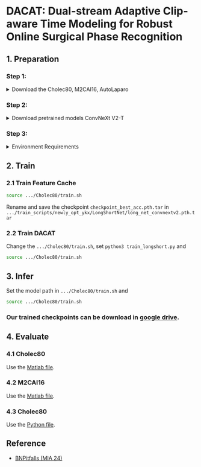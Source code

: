 # DACAT: Dual-stream Adaptive Clip-aware Time Modeling for Robust Online Surgical Phase Recognition


## 1. Preparation

### Step 1:

<details>
<summary>Download the Cholec80, M2CAI16, AutoLaparo</summary>

- Access can be requested [Cholec80](http://camma.u-strasbg.fr/datasets), [M2CAI16](http://camma.u-strasbg.fr/datasets), [AutoLaparo](https://autolaparo.github.io/).
- Download the videos for each datasets and extract frames at 1fps. E.g. for `video01.mp4` with ffmpeg, run:
```bash
mkdir /<PATH_TO_THIS_FOLDER>/data/frames_1fps/01/
ffmpeg -hide_banner -i /<PATH_TO_VIDEOS>/video01.mp4 -r 1 -start_number 0 /<PATH_TO_THIS_FOLDER>/data/frames_1fps/01/%08d.jpg
```
- We also prepare a shell file to extract at [here](src/video2img.sh)
- The final dataset structure should look like this:

```
Cholec80/
	data/
		frames_1fps/
			01/
				00000001.jpg
				00000002.jpg
				00000003.jpg
				00000004.jpg
				...
			02/
				...
			...
			80/
				...
		phase_annotations/
			video01-phase.txt
			video02-phase.txt
			...
			video80-phase.txt
		tool_annotations/
			video01-tool.txt
			video02-tool.txt
			...
			video80-tool.txt
	output/
	train_scripts/
	predict.sh
	train.sh
```

</details>

### Step 2: 

<details>
<summary>Download pretrained models  ConvNeXt V2-T</summary>

<!-- - download ConvNeXt-T [weights](https://dl.fbaipublicfiles.com/convnext/convnext_tiny_1k_224_ema.pth) and place here: `train_scripts/convnext/convnext_tiny_1k_224_ema.pth` -->
- download ConvNeXt V2-T [weights](https://dl.fbaipublicfiles.com/convnext/convnextv2/im1k/convnextv2_tiny_1k_224_ema.pt) and place here: `.../train_scripts/convnext/convnextv2_tiny_1k_224_ema.pt`

</details>

### Step 3: 
<details>
<summary>Environment Requirements</summary>


See [requirements.txt](requirements.txt).

</details>


## 2. Train

### 2.1 Train Feature Cache
```bash
source .../Cholec80/train.sh
```
Rename and save the checkpoint `checkpoint_best_acc.pth.tar` in `.../train_scripts/newly_opt_ykx/LongShortNet/long_net_convnextv2.pth.tar`

### 2.2 Train DACAT
Change the `.../Cholec80/train.sh`, set `python3 train_longshort.py` and 
```bash
source .../Cholec80/train.sh
```

## 3. Infer
Set the model path in `.../Cholec80/train.sh` and 
```bash
source .../Cholec80/train.sh
```

### Our trained checkpoints can be download in [google drive](https://drive.google.com/file/d/1L6PmReQY2w_3FAcSgtDYf8PnSjU_auVr/view?usp=drive_link).

## 4. Evaluate

### 4.1 Cholec80
Use the [Matlab file](src/matlab-eval/Main.m).

### 4.2 M2CAI16
Use the [Matlab file](src/matlab-eval/Main_m2cai.m).

### 4.3 Cholec80
Use the [Python file](src/AutoLaparo/train_scripts/newly_opt_ykx/evaluation_total.py/#L66).

## Reference
* [BNPitfalls (MIA 24)](https://gitlab.com/nct_tso_public/pitfalls_bn)
